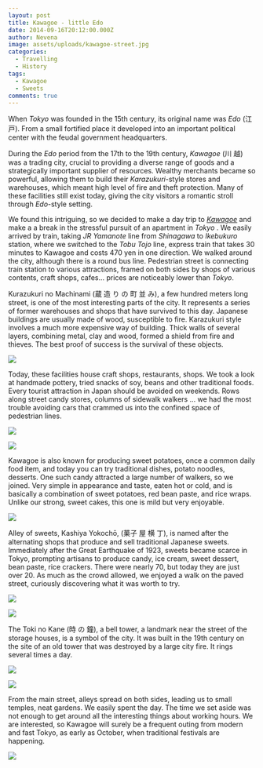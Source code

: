 ```yaml
---
layout: post
title: Kawagoe - little Edo
date: 2014-09-16T20:12:00.000Z
author: Nevena
image: assets/uploads/kawagoe-street.jpg
categories:
  - Travelling
  - History
tags:
  - Kawagoe
  - Sweets
comments: true
---
```

When  *Tokyo*  was founded in the 15th century, its original name was  *Edo*  (江 戸). From a small fortified place it developed into an important political center with the feudal government headquarters. 

During the  *Edo*  period from the 17th to the 19th century, *Kawagoe* (川 越) was a trading city, crucial to providing a diverse range of goods and a strategically important supplier of resources. Wealthy merchants  became so powerful, allowing them to build their  *Karazukuri*-style stores and warehouses, which meant high level of fire and theft protection. Many of these facilities still exist today, giving the city visitors a romantic stroll  through *Edo*-style setting.

We found this intriguing, so we decided to make a day trip to *[Kawagoe](http://www.koedo.or.jp/foreign/english/)* and make a a break in the stressful pursuit of an apartment in  *Tokyo* . We easily arrived by train, taking *JR Yamanote* line from *Shinagawa*  to  *Ikebukuro*  station, where we switched to the  *Tobu Tojo*  line, express train that takes 30 minutes to Kawagoe and costs 470 yen in one direction. We walked around the city, although there is a round bus line. Pedestrian street is connecting train station to various  attractions, framed on both sides by shops of various contents, craft shops, cafes... prices are noticeably lower than  *Tokyo*.

<!--page-->


Kurazukuri no Machinami (蔵 造 り の 町 並 み), a few hundred meters long street, is one of the most interesting parts of the city. It represents a series of former warehouses and shops that have survived to this day. Japanese buildings are usually made of wood, susceptible to fire. Karazukuri style involves a much more expensive way of building. Thick walls of several layers, combining metal, clay and wood, formed a shield from fire and thieves. The best proof of success is the survival of these objects.

![](/assets/uploads/kawagoe-building-1.jpg)

Today, these facilities house craft shops, restaurants, shops. We took a look at handmade pottery, tried snacks of soy, beans and other traditional foods. Every tourist attraction in Japan should be avoided on weekends. Rows along street candy stores, columns of sidewalk walkers ... we had the most trouble avoiding cars that crammed us into the confined space of pedestrian lines.

![](/assets/uploads/kawagoe-street-1.jpg)

![](/assets/uploads/kawagoe-building-2.jpg)

<!--page-->

Kawagoe is also known for producing sweet potatoes, once a common daily food item, and today you can try traditional dishes, potato noodles, desserts. One such candy attracted a large number of walkers, so we joined. Very simple in appearance and taste, eaten hot or cold, and is basically a combination of sweet potatoes, red bean paste, and rice wraps. Unlike our strong, sweet cakes, this one is mild but very enjoyable.

![](/assets/uploads/kawagoe-sweets.jpg)

Alley of sweets, Kashiya Yokochō, (菓子 屋 横 丁), is named after the alternating shops that produce and sell traditional Japanese sweets. Immediately after the Great Earthquake of 1923, sweets became scarce in Tokyo, prompting artisans to produce candy, ice cream, sweet dessert, bean paste, rice crackers. There were nearly 70, but today they are just over 20. As much as the crowd allowed, we enjoyed a walk on the paved street, curiously discovering what it was worth to try.

![](/assets/uploads/kawagoe-sweets-2.jpg)

![](/assets/uploads/kawagoe-street-2.jpg)

<!--page-->

The Toki no Kane (時 の 鐘), a bell tower, a landmark near the street of the storage houses, is a symbol of the city. It was built in the 19th century on the site of an old tower that was destroyed by a large city fire. It rings several times a day.

![](/assets/uploads/kawagoe-building-3.jpg)

![](/assets/uploads/kawagoe-jinja-1.jpg)

From the main street, alleys spread on both sides, leading us to small temples, neat gardens. We easily spent the day. The time we set aside was not enough to get around all the interesting things about working hours. We are interested, so Kawagoe will surely be a frequent outing from modern and fast Tokyo, as early as October, when traditional festivals are happening.

![](/assets/uploads/kawagoe-garden-1.jpg)
